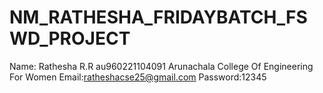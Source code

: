 # NM_RATHESHA_FRIDAYBATCH_FSWD_PROJECT
Name: Rathesha R.R
au960221104091
Arunachala College Of Engineering For Women
Email:ratheshacse25@gmail.com
Password:12345
